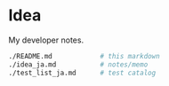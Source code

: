 # Idea

My developer notes.


```bash
./README.md            # this markdown
./idea_ja.md           # notes/memo
./test_list_ja.md      # test catalog
```
